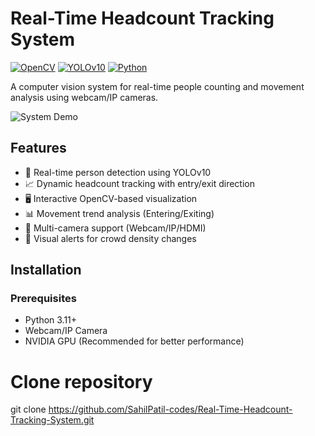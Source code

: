 # Real-Time Headcount Tracking System

[![OpenCV](https://img.shields.io/badge/OpenCV-5.0-green)](https://opencv.org/)
[![YOLOv10](https://img.shields.io/badge/YOLO-v10-blue)](https://github.com/ultralytics/ultralytics)
[![Python](https://img.shields.io/badge/Python-3.11%2B-yellow)](https://www.python.org/)

A computer vision system for real-time people counting and movement analysis using webcam/IP cameras.

![System Demo](image.png)

## Features

- 👥 Real-time person detection using YOLOv10
- 📈 Dynamic headcount tracking with entry/exit direction
- 🖥️ Interactive OpenCV-based visualization
- 📊 Movement trend analysis (Entering/Exiting)
- 🎥 Multi-camera support (Webcam/IP/HDMI)
- 🚨 Visual alerts for crowd density changes

## Installation

### Prerequisites
- Python 3.11+
- Webcam/IP Camera
- NVIDIA GPU (Recommended for better performance)

# Clone repository
git clone https://github.com/SahilPatil-codes/Real-Time-Headcount-Tracking-System.git



